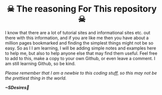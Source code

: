 <!DOCTYPE html>
<html lang="en">
<head>
  <meta charset="utf-8">
  </head>
 <body>
   <h1 align="center">☠ The reasoning For This  repository ☠</h1>
        <p>I know that there are a lot of tutorial sites and informational sites etc. out there with this information, and if you are like me then you have about a million pages bookmarked and finding the simplest things might not be so easy. So as I I am learning, I will be adding simple notes and examples here to help me, but also to help anyone else that may find them useful. Feel free to add to this, make a copy to your own Github, or even leave a comment. I am still learning Github, so be kind.</p>
          
<p><i>Please remember that I am a newbie to this coding stuff, so this may not be the prettiest thing in the world.</i></p>

<b><i>~SDesires🌹</i></b>
  </body>
    </html>
